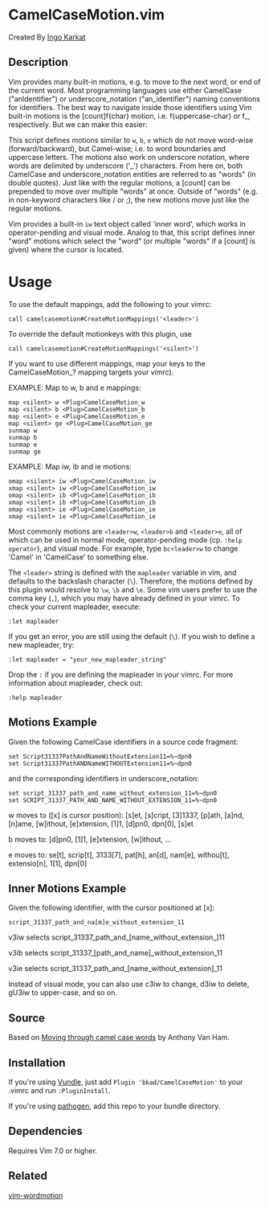 CamelCaseMotion.vim
====================

Created By [Ingo Karkat](https://github.com/inkarkat)

Description
-----------
Vim provides many built-in motions, e.g. to move to the next word, or end of
the current word. Most programming languages use either CamelCase
("anIdentifier") or underscore_notation ("an_identifier") naming conventions
for identifiers. The best way to navigate inside those identifiers using Vim
built-in motions is the [count]f{char} motion, i.e. f{uppercase-char} or f_,
respectively. But we can make this easier:

This script defines motions similar to `w`, `b`, `e` which do not move
word-wise (forward/backward), but Camel-wise; i.e. to word boundaries and
uppercase letters. The motions also work on underscore notation, where words
are delimited by underscore ('_') characters. From here on, both CamelCase
and underscore_notation entities are referred to as "words" (in double quotes).
Just like with the regular motions, a [count] can be prepended to move over
multiple "words" at once. Outside of "words" (e.g. in non-keyword characters
like / or ;), the new motions move just like the regular motions.

Vim provides a built-in `iw` text object called 'inner word', which works in
operator-pending and visual mode. Analog to that, this script defines inner
"word" motions which select the "word" (or multiple "words" if a [count] is
given) where the cursor is located.

Usage
======
To use the default mappings, add the following to your vimrc:

```vim
call camelcasemotion#CreateMotionMappings('<leader>')
```

To override the default motionkeys with this plugin, use

```vim
call camelcasemotion#CreateMotionMappings('<silent>')
```

If you want to use different mappings, map your keys to the
<Plug>CamelCaseMotion_? mapping targets your vimrc).

EXAMPLE: Map to w, b and e mappings:

```vim
map <silent> w <Plug>CamelCaseMotion_w
map <silent> b <Plug>CamelCaseMotion_b
map <silent> e <Plug>CamelCaseMotion_e
map <silent> ge <Plug>CamelCaseMotion_ge
sunmap w
sunmap b
sunmap e
sunmap ge
```

EXAMPLE: Map iw, ib and ie motions:

```vim
omap <silent> iw <Plug>CamelCaseMotion_iw
xmap <silent> iw <Plug>CamelCaseMotion_iw
omap <silent> ib <Plug>CamelCaseMotion_ib
xmap <silent> ib <Plug>CamelCaseMotion_ib
omap <silent> ie <Plug>CamelCaseMotion_ie
xmap <silent> ie <Plug>CamelCaseMotion_ie
```

Most commonly motions are `<leader>w`, `<leader>b` and `<leader>e`, all of which can
be used in normal mode, operator-pending mode (cp. `:help operator`), and visual
mode. For example, type `bc<leader>w` to change 'Camel' in 'CamelCase' to
something else.

The `<leader>` string is defined with the `mapleader` variable in vim, and
defaults to the backslash character (`\`). Therefore, the motions defined by
this plugin would resolve to `\w`, `\b` and `\e`. Some vim users prefer to use
the comma key (`,`), which you may have already defined in your vimrc. To
check your current mapleader, execute:

```vim
:let mapleader
```

If you get an error, you are still using the default (`\`). If you wish to
define a new mapleader, try:

```vim
:let mapleader = "your_new_mapleader_string"
```

Drop the `:` if you are defining the mapleader in your vimrc. For more
information about mapleader, check out:

```vim
:help mapleader
```

Motions Example
---------------

Given the following CamelCase identifiers in a source code fragment:

```
set Script31337PathAndNameWithoutExtension11=%~dpn0
set Script31337PathANDNameWITHOUTExtension11=%~dpn0
```

and the corresponding identifiers in underscore_notation:

```
set script_31337_path_and_name_without_extension_11=%~dpn0
set SCRIPT_31337_PATH_AND_NAME_WITHOUT_EXTENSION_11=%~dpn0
```

<leader>w moves to ([x] is cursor position): [s]et, [s]cript, [3]1337, [p]ath,
[a]nd, [n]ame, [w]ithout, [e]xtension, [1]1, [d]pn0, dpn[0], [s]et

<leader>b moves to: [d]pn0, [1]1, [e]xtension, [w]ithout, ...

<leader>e moves to: se[t], scrip[t], 3133[7], pat[h], an[d], nam[e], withou[t],
extensio[n], 1[1], dpn[0]

Inner Motions Example
---------------------
Given the following identifier, with the cursor positioned at [x]:

```
script_31337_path_and_na[m]e_without_extension_11
```

v3i<leader>w selects script_31337_path_and_[name_without_extension_]11

v3i<leader>b selects script_31337_[path_and_name]_without_extension_11

v3i<leader>e selects script_31337_path_and_[name_without_extension]_11

Instead of visual mode, you can also use c3i<leader>w to change, d3i<leader>w
to delete, gU3i<leader>w to upper-case, and so on.

Source
------

Based on [Moving through camel case words](http://vim.wikia.com/wiki/Moving_through_camel_case_words) by Anthony Van Ham.

Installation
------------
If you're using [Vundle](https://github.com/VundleVim/Vundle.vim),
just add `Plugin 'bkad/CamelCaseMotion'` to your .vimrc and run `:PluginInstall`.

If you're using [pathogen](https://github.com/tpope/vim-pathogen),
add this repo to your bundle directory.

Dependencies
------------

Requires Vim 7.0 or higher.

Related
-------

[vim-wordmotion](https://github.com/chaoren/vim-wordmotion)
